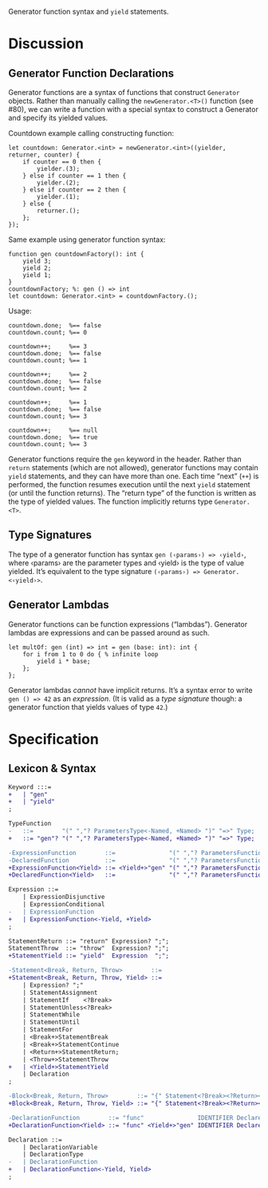 Generator function syntax and `yield` statements.

# Discussion

## Generator Function Declarations
Generator functions are a syntax of functions that construct `Generator` objects. Rather than manually calling the `newGenerator.<T>()` function (see #80), we can write a function with a special syntax to construct a Generator and specify its yielded values.

Countdown example calling constructing function:
```cp
let countdown: Generator.<int> = newGenerator.<int>((yielder, returner, counter) {
	if counter == 0 then {
		yielder.(3);
	} else if counter == 1 then {
		yielder.(2);
	} else if counter == 2 then {
		yielder.(1);
	} else {
		returner.();
	};
});
```
Same example using generator function syntax:
```cp
function gen countdownFactory(): int {
	yield 3;
	yield 2;
	yield 1;
}
countdownFactory; %: gen () => int
let countdown: Generator.<int> = countdownFactory.();
```

Usage:
```cp
countdown.done;  %== false
countdown.count; %== 0

countdown++;     %== 3
countdown.done;  %== false
countdown.count; %== 1

countdown++;     %== 2
countdown.done;  %== false
countdown.count; %== 2

countdown++;     %== 1
countdown.done;  %== false
countdown.count; %== 3

countdown++;     %== null
countdown.done;  %== true
countdown.count; %== 3
```

Generator functions require the `gen` keyword in the header. Rather than `return` statements (which are not allowed), generator functions may contain `yield` statements, and they can have more than one. Each time “next” (`++`) is performed, the function resumes execution until the next `yield` statement (or until the function returns). The “return type” of the function is written as the type of yielded values. The function implicitly returns type `Generator.<T>`.

## Type Signatures
The type of a generator function has syntax `gen (‹params›) => ‹yield›`, where ‹params› are the parameter types and ‹yield› is the type of value yielded. It’s equivalent to the type signature `(‹params›) => Generator.<‹yield›>`.

## Generator Lambdas
Generator functions can be function expressions (“lambdas”). Generator lambdas are expressions and can be passed around as such.
```cp
let multOf: gen (int) => int = gen (base: int): int {
	for i from 1 to 0 do { % infinite loop
		yield i * base;
	};
};
```
Generator lambdas *cannot* have implicit returns. It’s a syntax error to write `gen () => 42` as an *expression*. (It is valid as a *type signature* though: a generator function that yields values of type `42`.)

# Specification

## Lexicon & Syntax
```diff
Keyword :::=
+	| "gen"
+	| "yield"
;

TypeFunction
-	::=        "(" ","? ParametersType<-Named, +Named> ")" "=>" Type;
+	::= "gen"? "(" ","? ParametersType<-Named, +Named> ")" "=>" Type;

-ExpressionFunction        ::=               "(" ","? ParametersFunction ","? ")" ":" Type         (StatementBlock<-Break><+Return><+Throw>         | "=>" Expression);
-DeclaredFunction          ::=               "(" ","? ParametersFunction ","? ")" ":" Type         (StatementBlock<-Break><+Return><+Throw>         | "=>" Expression ";");
+ExpressionFunction<Yield> ::= <Yield+>"gen" "(" ","? ParametersFunction ","? ")" ":" Type <Yield->(StatementBlock<-Break><+Return><+Throw><?Yield> | "=>" Expression)     <Yield+>StatementBlock<-Break><-Return><+Throw><?Yield>;
+DeclaredFunction<Yield>   ::=               "(" ","? ParametersFunction ","? ")" ":" Type <Yield->(StatementBlock<-Break><+Return><+Throw><?Yield> | "=>" Expression ";") <Yield+>StatementBlock<-Break><-Return><+Throw><?Yield>;

Expression ::=
	| ExpressionDisjunctive
	| ExpressionConditional
-	| ExpressionFunction
+	| ExpressionFunction<-Yield, +Yield>
;

StatementReturn ::= "return" Expression? ";";
StatementThrow  ::= "throw"  Expression? ";";
+StatementYield ::= "yield"  Expression  ";";

-Statement<Break, Return, Throw>        ::=
+Statement<Break, Return, Throw, Yield> ::=
	| Expression? ";"
	| StatementAssignment
	| StatementIf    <?Break>
	| StatementUnless<?Break>
	| StatementWhile
	| StatementUntil
	| StatementFor
	| <Break+>StatementBreak
	| <Break+>StatementContinue
	| <Return+>StatementReturn;
	| <Throw+>StatementThrow
+	| <Yield+>StatementYield
	| Declaration
;

-Block<Break, Return, Throw>        ::= "{" Statement<?Break><?Return><?Throw>+         "}";
+Block<Break, Return, Throw, Yield> ::= "{" Statement<?Break><?Return><?Throw><?Yield>+ "}";

-DeclarationFunction        ::= "func"               IDENTIFIER DeclaredFunction;
+DeclarationFunction<Yield> ::= "func" <Yield+>"gen" IDENTIFIER DeclaredFunction<?Yield>;

Declaration ::=
	| DeclarationVariable
	| DeclarationType
-	| DeclarationFunction
+	| DeclarationFunction<-Yield, Yield>
;
```
